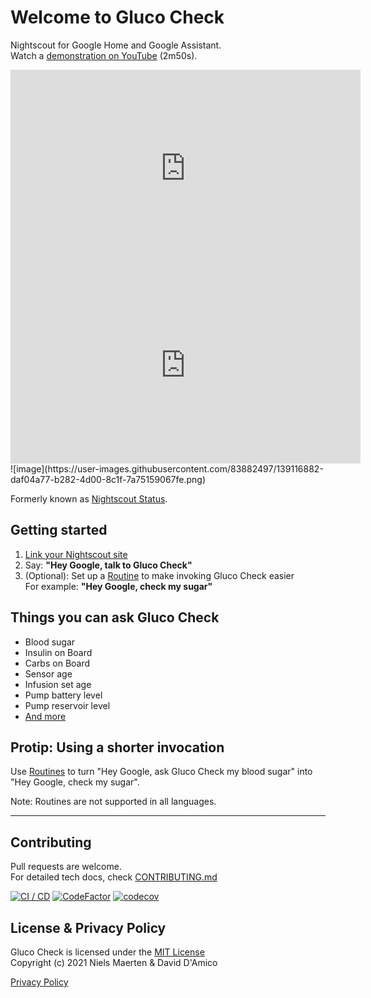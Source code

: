 # Welcome to Gluco Check
Nightscout for Google Home and Google Assistant.  
Watch a [demonstration on YouTube](https://youtu.be/o7-T2IrDJ_A) (2m50s).  
<iframe id="video3" width="560" height="315" src="https://www.youtube.com/embed/gss3lxeqCok" title="YouTube video player" frameborder="0" allow="accelerometer; autoplay; clipboard-write; encrypted-media; gyroscope; picture-in-picture" allowfullscreen></iframe>
<iframe id="videotalktoglucocheck"width="560" height="315" src="https://www.youtube.com/embed/o7-T2IrDJ_A" title="YouTube video player" frameborder="0" allow="accelerometer; autoplay; clipboard-write; encrypted-media; gyroscope; picture-in-picture" allowfullscreen></iframe>![image](https://user-images.githubusercontent.com/83882497/139116882-daf04a77-b282-4d00-8c1f-7a75159067fe.png)

Formerly known as [Nightscout Status](https://github.com/nielsmaerten/nightscout-assistant).

## Getting started

1. [Link your Nightscout site](https://glucocheck.app)
1. Say: **"Hey Google, talk to Gluco Check"**  
1. (Optional): Set up a [Routine](https://glucocheck.app/routines) to make invoking Gluco Check easier   
   For example: **"Hey Google, check my sugar"**

## Things you can ask Gluco Check

* Blood sugar
* Insulin on Board
* Carbs on Board
* Sensor age
* Infusion set age
* Pump battery level
* Pump reservoir level
* [And more](https://glucocheck.app/faq)

## Protip: Using a shorter invocation

Use [Routines](https://glucocheck.app/routines) to turn "Hey Google, ask Gluco Check my blood sugar" into  
"Hey Google, check my sugar".

Note: Routines are not supported in all languages.

---

## Contributing

Pull requests are welcome.  
For detailed tech docs, check [CONTRIBUTING.md](./CONTRIBUTING.md)

[![CI / CD](https://github.com/nielsmaerten/gluco-check/actions/workflows/workflow.yml/badge.svg?branch=main&event=push)](https://github.com/nielsmaerten/gluco-check/actions/workflows/workflow.yml)
[![CodeFactor](https://www.codefactor.io/repository/github/nielsmaerten/gluco-check/badge)](https://www.codefactor.io/repository/github/nielsmaerten/gluco-check)
[![codecov](https://codecov.io/gh/nielsmaerten/gluco-check/branch/main/graph/badge.svg?token=EQQ94TXWBR)](https://codecov.io/gh/nielsmaerten/gluco-check)


## License & Privacy Policy

Gluco Check is licensed under the [MIT License](./LICENSE)  
Copyright (c) 2021 
Niels Maerten & David D'Amico

[Privacy Policy](./gluco-check-common/strings/en-US/terms.md)
